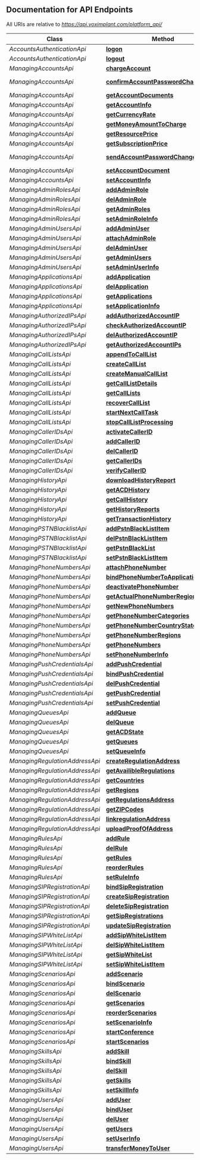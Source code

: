 ## Documentation for API Endpoints

All URIs are relative to *https://api.voximplant.com/platform_api/*

Class | Method | HTTP request | Description
------------ | ------------- | ------------- | -------------
*AccountsAuthenticationApi* | [**logon**](docs/Api/AccountsAuthenticationApi.md#logon) | **POST** /Logon |
*AccountsAuthenticationApi* | [**logout**](docs/Api/AccountsAuthenticationApi.md#logout) | **POST** /Logout |
*ManagingAccountsApi* | [**chargeAccount**](docs/Api/ManagingAccountsApi.md#chargeaccount) | **POST** /ChargeAccount |
*ManagingAccountsApi* | [**confirmAccountPasswordChange**](docs/Api/ManagingAccountsApi.md#confirmaccountpasswordchange) | **POST** /ConfirmAccountPasswordChange |
*ManagingAccountsApi* | [**getAccountDocuments**](docs/Api/ManagingAccountsApi.md#getaccountdocuments) | **POST** /GetAccountDocuments |
*ManagingAccountsApi* | [**getAccountInfo**](docs/Api/ManagingAccountsApi.md#getaccountinfo) | **POST** /GetAccountInfo |
*ManagingAccountsApi* | [**getCurrencyRate**](docs/Api/ManagingAccountsApi.md#getcurrencyrate) | **POST** /GetCurrencyRate |
*ManagingAccountsApi* | [**getMoneyAmountToCharge**](docs/Api/ManagingAccountsApi.md#getmoneyamounttocharge) | **POST** /GetMoneyAmountToCharge |
*ManagingAccountsApi* | [**getResourcePrice**](docs/Api/ManagingAccountsApi.md#getresourceprice) | **POST** /GetResourcePrice |
*ManagingAccountsApi* | [**getSubscriptionPrice**](docs/Api/ManagingAccountsApi.md#getsubscriptionprice) | **POST** /GetSubscriptionPrice |
*ManagingAccountsApi* | [**sendAccountPasswordChangeRequest**](docs/Api/ManagingAccountsApi.md#sendaccountpasswordchangerequest) | **POST** /SendAccountPasswordChangeRequest |
*ManagingAccountsApi* | [**setAccountDocument**](docs/Api/ManagingAccountsApi.md#setaccountdocument) | **POST** /SetAccountDocument |
*ManagingAccountsApi* | [**setAccountInfo**](docs/Api/ManagingAccountsApi.md#setaccountinfo) | **POST** /SetAccountInfo |
*ManagingAdminRolesApi* | [**addAdminRole**](docs/Api/ManagingAdminRolesApi.md#addadminrole) | **POST** /AddAdminRole |
*ManagingAdminRolesApi* | [**delAdminRole**](docs/Api/ManagingAdminRolesApi.md#deladminrole) | **POST** /DelAdminRole |
*ManagingAdminRolesApi* | [**getAdminRoles**](docs/Api/ManagingAdminRolesApi.md#getadminroles) | **POST** /GetAdminRoles |
*ManagingAdminRolesApi* | [**setAdminRoleInfo**](docs/Api/ManagingAdminRolesApi.md#setadminroleinfo) | **POST** /SetAdminRoleInfo |
*ManagingAdminUsersApi* | [**addAdminUser**](docs/Api/ManagingAdminUsersApi.md#addadminuser) | **POST** /AddAdminUser |
*ManagingAdminUsersApi* | [**attachAdminRole**](docs/Api/ManagingAdminUsersApi.md#attachadminrole) | **POST** /AttachAdminRole |
*ManagingAdminUsersApi* | [**delAdminUser**](docs/Api/ManagingAdminUsersApi.md#deladminuser) | **POST** /DelAdminUser |
*ManagingAdminUsersApi* | [**getAdminUsers**](docs/Api/ManagingAdminUsersApi.md#getadminusers) | **POST** /GetAdminUsers |
*ManagingAdminUsersApi* | [**setAdminUserInfo**](docs/Api/ManagingAdminUsersApi.md#setadminuserinfo) | **POST** /SetAdminUserInfo |
*ManagingApplicationsApi* | [**addApplication**](docs/Api/ManagingApplicationsApi.md#addapplication) | **POST** /AddApplication |
*ManagingApplicationsApi* | [**delApplication**](docs/Api/ManagingApplicationsApi.md#delapplication) | **POST** /DelApplication |
*ManagingApplicationsApi* | [**getApplications**](docs/Api/ManagingApplicationsApi.md#getapplications) | **POST** /GetApplications |
*ManagingApplicationsApi* | [**setApplicationInfo**](docs/Api/ManagingApplicationsApi.md#setapplicationinfo) | **POST** /SetApplicationInfo |
*ManagingAuthorizedIPsApi* | [**addAuthorizedAccountIP**](docs/Api/ManagingAuthorizedIPsApi.md#addauthorizedaccountip) | **POST** /AddAuthorizedAccountIP |
*ManagingAuthorizedIPsApi* | [**checkAuthorizedAccountIP**](docs/Api/ManagingAuthorizedIPsApi.md#checkauthorizedaccountip) | **POST** /CheckAuthorizedAccountIP |
*ManagingAuthorizedIPsApi* | [**delAuthorizedAccountIP**](docs/Api/ManagingAuthorizedIPsApi.md#delauthorizedaccountip) | **POST** /DelAuthorizedAccountIP |
*ManagingAuthorizedIPsApi* | [**getAuthorizedAccountIPs**](docs/Api/ManagingAuthorizedIPsApi.md#getauthorizedaccountips) | **POST** /GetAuthorizedAccountIPs |
*ManagingCallListsApi* | [**appendToCallList**](docs/Api/ManagingCallListsApi.md#appendtocalllist) | **POST** /AppendToCallList |
*ManagingCallListsApi* | [**createCallList**](docs/Api/ManagingCallListsApi.md#createcalllist) | **POST** /CreateCallList |
*ManagingCallListsApi* | [**createManualCallList**](docs/Api/ManagingCallListsApi.md#createmanualcalllist) | **POST** /CreateManualCallList |
*ManagingCallListsApi* | [**getCallListDetails**](docs/Api/ManagingCallListsApi.md#getcalllistdetails) | **POST** /GetCallListDetails |
*ManagingCallListsApi* | [**getCallLists**](docs/Api/ManagingCallListsApi.md#getcalllists) | **POST** /GetCallLists |
*ManagingCallListsApi* | [**recoverCallList**](docs/Api/ManagingCallListsApi.md#recovercalllist) | **POST** /RecoverCallList |
*ManagingCallListsApi* | [**startNextCallTask**](docs/Api/ManagingCallListsApi.md#startnextcalltask) | **POST** /StartNextCallTask |
*ManagingCallListsApi* | [**stopCallListProcessing**](docs/Api/ManagingCallListsApi.md#stopcalllistprocessing) | **POST** /StopCallListProcessing |
*ManagingCallerIDsApi* | [**activateCallerID**](docs/Api/ManagingCallerIDsApi.md#activatecallerid) | **POST** /ActivateCallerID |
*ManagingCallerIDsApi* | [**addCallerID**](docs/Api/ManagingCallerIDsApi.md#addcallerid) | **POST** /AddCallerID |
*ManagingCallerIDsApi* | [**delCallerID**](docs/Api/ManagingCallerIDsApi.md#delcallerid) | **POST** /DelCallerID |
*ManagingCallerIDsApi* | [**getCallerIDs**](docs/Api/ManagingCallerIDsApi.md#getcallerids) | **POST** /GetCallerIDs |
*ManagingCallerIDsApi* | [**verifyCallerID**](docs/Api/ManagingCallerIDsApi.md#verifycallerid) | **POST** /VerifyCallerID |
*ManagingHistoryApi* | [**downloadHistoryReport**](docs/Api/ManagingHistoryApi.md#downloadhistoryreport) | **POST** /DownloadHistoryReport |
*ManagingHistoryApi* | [**getACDHistory**](docs/Api/ManagingHistoryApi.md#getacdhistory) | **POST** /GetACDHistory |
*ManagingHistoryApi* | [**getCallHistory**](docs/Api/ManagingHistoryApi.md#getcallhistory) | **POST** /GetCallHistory |
*ManagingHistoryApi* | [**getHistoryReports**](docs/Api/ManagingHistoryApi.md#gethistoryreports) | **POST** /GetHistoryReports |
*ManagingHistoryApi* | [**getTransactionHistory**](docs/Api/ManagingHistoryApi.md#gettransactionhistory) | **POST** /GetTransactionHistory |
*ManagingPSTNBlacklistApi* | [**addPstnBlackListItem**](docs/Api/ManagingPSTNBlacklistApi.md#addpstnblacklistitem) | **POST** /AddPstnBlackListItem |
*ManagingPSTNBlacklistApi* | [**delPstnBlackListItem**](docs/Api/ManagingPSTNBlacklistApi.md#delpstnblacklistitem) | **POST** /DelPstnBlackListItem |
*ManagingPSTNBlacklistApi* | [**getPstnBlackList**](docs/Api/ManagingPSTNBlacklistApi.md#getpstnblacklist) | **POST** /GetPstnBlackList |
*ManagingPSTNBlacklistApi* | [**setPstnBlackListItem**](docs/Api/ManagingPSTNBlacklistApi.md#setpstnblacklistitem) | **POST** /SetPstnBlackListItem |
*ManagingPhoneNumbersApi* | [**attachPhoneNumber**](docs/Api/ManagingPhoneNumbersApi.md#attachphonenumber) | **POST** /AttachPhoneNumber |
*ManagingPhoneNumbersApi* | [**bindPhoneNumberToApplication**](docs/Api/ManagingPhoneNumbersApi.md#bindphonenumbertoapplication) | **POST** /BindPhoneNumberToApplication |
*ManagingPhoneNumbersApi* | [**deactivatePhoneNumber**](docs/Api/ManagingPhoneNumbersApi.md#deactivatephonenumber) | **POST** /DeactivatePhoneNumber |
*ManagingPhoneNumbersApi* | [**getActualPhoneNumberRegion**](docs/Api/ManagingPhoneNumbersApi.md#getactualphonenumberregion) | **POST** /GetActualPhoneNumberRegion |
*ManagingPhoneNumbersApi* | [**getNewPhoneNumbers**](docs/Api/ManagingPhoneNumbersApi.md#getnewphonenumbers) | **POST** /GetNewPhoneNumbers |
*ManagingPhoneNumbersApi* | [**getPhoneNumberCategories**](docs/Api/ManagingPhoneNumbersApi.md#getphonenumbercategories) | **POST** /GetPhoneNumberCategories |
*ManagingPhoneNumbersApi* | [**getPhoneNumberCountryStates**](docs/Api/ManagingPhoneNumbersApi.md#getphonenumbercountrystates) | **POST** /GetPhoneNumberCountryStates |
*ManagingPhoneNumbersApi* | [**getPhoneNumberRegions**](docs/Api/ManagingPhoneNumbersApi.md#getphonenumberregions) | **POST** /GetPhoneNumberRegions |
*ManagingPhoneNumbersApi* | [**getPhoneNumbers**](docs/Api/ManagingPhoneNumbersApi.md#getphonenumbers) | **POST** /GetPhoneNumbers |
*ManagingPhoneNumbersApi* | [**setPhoneNumberInfo**](docs/Api/ManagingPhoneNumbersApi.md#setphonenumberinfo) | **POST** /SetPhoneNumberInfo |
*ManagingPushCredentialsApi* | [**addPushCredential**](docs/Api/ManagingPushCredentialsApi.md#addpushcredential) | **POST** /AddPushCredential |
*ManagingPushCredentialsApi* | [**bindPushCredential**](docs/Api/ManagingPushCredentialsApi.md#bindpushcredential) | **POST** /BindPushCredential |
*ManagingPushCredentialsApi* | [**delPushCredential**](docs/Api/ManagingPushCredentialsApi.md#delpushcredential) | **POST** /DelPushCredential |
*ManagingPushCredentialsApi* | [**getPushCredential**](docs/Api/ManagingPushCredentialsApi.md#getpushcredential) | **POST** /GetPushCredential |
*ManagingPushCredentialsApi* | [**setPushCredential**](docs/Api/ManagingPushCredentialsApi.md#setpushcredential) | **POST** /SetPushCredential |
*ManagingQueuesApi* | [**addQueue**](docs/Api/ManagingQueuesApi.md#addqueue) | **POST** /AddQueue |
*ManagingQueuesApi* | [**delQueue**](docs/Api/ManagingQueuesApi.md#delqueue) | **POST** /DelQueue |
*ManagingQueuesApi* | [**getACDState**](docs/Api/ManagingQueuesApi.md#getacdstate) | **POST** /GetACDState |
*ManagingQueuesApi* | [**getQueues**](docs/Api/ManagingQueuesApi.md#getqueues) | **POST** /GetQueues |
*ManagingQueuesApi* | [**setQueueInfo**](docs/Api/ManagingQueuesApi.md#setqueueinfo) | **POST** /SetQueueInfo |
*ManagingRegulationAddressApi* | [**createRegulationAddress**](docs/Api/ManagingRegulationAddressApi.md#createregulationaddress) | **POST** /CreateRegulationAddress |
*ManagingRegulationAddressApi* | [**getAvailibleRegulations**](docs/Api/ManagingRegulationAddressApi.md#getavailibleregulations) | **POST** /GetAvailibleRegulations |
*ManagingRegulationAddressApi* | [**getCountries**](docs/Api/ManagingRegulationAddressApi.md#getcountries) | **POST** /GetCountries |
*ManagingRegulationAddressApi* | [**getRegions**](docs/Api/ManagingRegulationAddressApi.md#getregions) | **POST** /GetRegions |
*ManagingRegulationAddressApi* | [**getRegulationsAddress**](docs/Api/ManagingRegulationAddressApi.md#getregulationsaddress) | **POST** /GetRegulationsAddress |
*ManagingRegulationAddressApi* | [**getZIPCodes**](docs/Api/ManagingRegulationAddressApi.md#getzipcodes) | **POST** /GetZIPCodes |
*ManagingRegulationAddressApi* | [**linkregulationAddress**](docs/Api/ManagingRegulationAddressApi.md#linkregulationaddress) | **POST** /LinkregulationAddress |
*ManagingRegulationAddressApi* | [**uploadProofOfAddress**](docs/Api/ManagingRegulationAddressApi.md#uploadproofofaddress) | **POST** /UploadProofOfAddress |
*ManagingRulesApi* | [**addRule**](docs/Api/ManagingRulesApi.md#addrule) | **POST** /AddRule |
*ManagingRulesApi* | [**delRule**](docs/Api/ManagingRulesApi.md#delrule) | **POST** /DelRule |
*ManagingRulesApi* | [**getRules**](docs/Api/ManagingRulesApi.md#getrules) | **POST** /GetRules |
*ManagingRulesApi* | [**reorderRules**](docs/Api/ManagingRulesApi.md#reorderrules) | **POST** /ReorderRules |
*ManagingRulesApi* | [**setRuleInfo**](docs/Api/ManagingRulesApi.md#setruleinfo) | **POST** /SetRuleInfo |
*ManagingSIPRegistrationApi* | [**bindSipRegistration**](docs/Api/ManagingSIPRegistrationApi.md#bindsipregistration) | **POST** /BindSipRegistration |
*ManagingSIPRegistrationApi* | [**createSipRegistration**](docs/Api/ManagingSIPRegistrationApi.md#createsipregistration) | **POST** /CreateSipRegistration |
*ManagingSIPRegistrationApi* | [**deleteSipRegistration**](docs/Api/ManagingSIPRegistrationApi.md#deletesipregistration) | **POST** /DeleteSipRegistration |
*ManagingSIPRegistrationApi* | [**getSipRegistrations**](docs/Api/ManagingSIPRegistrationApi.md#getsipregistrations) | **POST** /GetSipRegistrations |
*ManagingSIPRegistrationApi* | [**updateSipRegistration**](docs/Api/ManagingSIPRegistrationApi.md#updatesipregistration) | **POST** /UpdateSipRegistration |
*ManagingSIPWhiteListApi* | [**addSipWhiteListItem**](docs/Api/ManagingSIPWhiteListApi.md#addsipwhitelistitem) | **POST** /AddSipWhiteListItem |
*ManagingSIPWhiteListApi* | [**delSipWhiteListItem**](docs/Api/ManagingSIPWhiteListApi.md#delsipwhitelistitem) | **POST** /DelSipWhiteListItem |
*ManagingSIPWhiteListApi* | [**getSipWhiteList**](docs/Api/ManagingSIPWhiteListApi.md#getsipwhitelist) | **POST** /GetSipWhiteList |
*ManagingSIPWhiteListApi* | [**setSipWhiteListItem**](docs/Api/ManagingSIPWhiteListApi.md#setsipwhitelistitem) | **POST** /SetSipWhiteListItem |
*ManagingScenariosApi* | [**addScenario**](docs/Api/ManagingScenariosApi.md#addscenario) | **POST** /AddScenario |
*ManagingScenariosApi* | [**bindScenario**](docs/Api/ManagingScenariosApi.md#bindscenario) | **POST** /BindScenario |
*ManagingScenariosApi* | [**delScenario**](docs/Api/ManagingScenariosApi.md#delscenario) | **POST** /DelScenario |
*ManagingScenariosApi* | [**getScenarios**](docs/Api/ManagingScenariosApi.md#getscenarios) | **POST** /GetScenarios |
*ManagingScenariosApi* | [**reorderScenarios**](docs/Api/ManagingScenariosApi.md#reorderscenarios) | **POST** /ReorderScenarios |
*ManagingScenariosApi* | [**setScenarioInfo**](docs/Api/ManagingScenariosApi.md#setscenarioinfo) | **POST** /SetScenarioInfo |
*ManagingScenariosApi* | [**startConference**](docs/Api/ManagingScenariosApi.md#startconference) | **POST** /StartConference |
*ManagingScenariosApi* | [**startScenarios**](docs/Api/ManagingScenariosApi.md#startscenarios) | **POST** /StartScenarios |
*ManagingSkillsApi* | [**addSkill**](docs/Api/ManagingSkillsApi.md#addskill) | **POST** /AddSkill |
*ManagingSkillsApi* | [**bindSkill**](docs/Api/ManagingSkillsApi.md#bindskill) | **POST** /BindSkill |
*ManagingSkillsApi* | [**delSkill**](docs/Api/ManagingSkillsApi.md#delskill) | **POST** /DelSkill |
*ManagingSkillsApi* | [**getSkills**](docs/Api/ManagingSkillsApi.md#getskills) | **POST** /GetSkills |
*ManagingSkillsApi* | [**setSkillInfo**](docs/Api/ManagingSkillsApi.md#setskillinfo) | **POST** /SetSkillInfo |
*ManagingUsersApi* | [**addUser**](docs/Api/ManagingUsersApi.md#adduser) | **POST** /AddUser |
*ManagingUsersApi* | [**bindUser**](docs/Api/ManagingUsersApi.md#binduser) | **POST** /BindUser |
*ManagingUsersApi* | [**delUser**](docs/Api/ManagingUsersApi.md#deluser) | **POST** /DelUser |
*ManagingUsersApi* | [**getUsers**](docs/Api/ManagingUsersApi.md#getusers) | **POST** /GetUsers |
*ManagingUsersApi* | [**setUserInfo**](docs/Api/ManagingUsersApi.md#setuserinfo) | **POST** /SetUserInfo |
*ManagingUsersApi* | [**transferMoneyToUser**](docs/Api/ManagingUsersApi.md#transfermoneytouser) | **POST** /TransferMoneyToUser |
